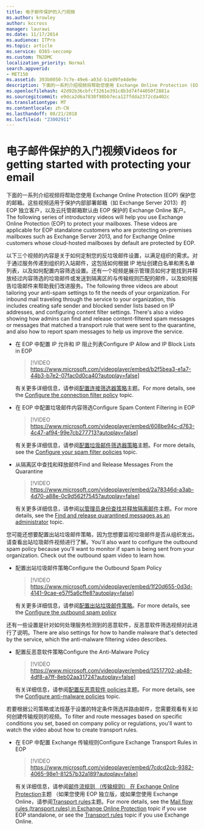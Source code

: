```yaml
---
title: 电子邮件保护的入门视频
ms.author: krowley
author: kccross
manager: laurawi
ms.date: 11/17/2014
ms.audience: ITPro
ms.topic: article
ms.service: O365-seccomp
ms.custom: TN2DMC
localization_priority: Normal
search.appverid:
- MET150
ms.assetid: 393b0050-7c7e-49e6-a03d-b1e09fe4de9e
description: 下面的一系列介绍视频将帮助您使用 Exchange Online Protection (EOP) 保护您的邮箱。这些视频适用于保护内部部署邮箱（如 Exchange Server 2013）的 EOP 独立客户，以及云托管邮箱默认由 EOP 保护的 Exchange Online 客户。
ms.openlocfilehash: 42d92b36cbfcf3261e391c8b3d74f44050f2881a
ms.sourcegitcommit: e9dca2d6a7838f98bb7eca127fdda2372cda402c
ms.translationtype: MT
ms.contentlocale: zh-CN
ms.lasthandoff: 08/21/2018
ms.locfileid: "23002911"
---
```

# <a name="videos-for-getting-started-with-protecting-your-email"></a><span data-ttu-id="70d14-104">电子邮件保护的入门视频</span><span class="sxs-lookup"><span data-stu-id="70d14-104">Videos for getting started with protecting your email</span></span>

<span data-ttu-id="70d14-p102">下面的一系列介绍视频将帮助您使用 Exchange Online Protection (EOP) 保护您的邮箱。这些视频适用于保护内部部署邮箱（如 Exchange Server 2013）的 EOP 独立客户，以及云托管邮箱默认由 EOP 保护的 Exchange Online 客户。</span><span class="sxs-lookup"><span data-stu-id="70d14-p102">The following series of introductory videos will help you use Exchange Online Protection (EOP) to protect your mailboxes. These videos are applicable for EOP standalone customers who are protecting on-premises mailboxes such as Exchange Server 2013, and for Exchange Online customers whose cloud-hosted mailboxes by default are protected by EOP.</span></span> 
  
<span data-ttu-id="70d14-p103">以下三个视频的内容是关于如何定制您的反垃圾邮件设置，以满足组织的需求。对于通过服务传递到组织的入站邮件，这包括如何根据 IP 地址创建白名单和黑名单列表，以及如何配置内容筛选设置。还有一个视频是展示管理员如何才能找到并释放经过内容筛选的垃圾邮件或发送到隔离区的与传输规则匹配的邮件，以及如何报告垃圾邮件来帮助我们改进服务。</span><span class="sxs-lookup"><span data-stu-id="70d14-p103">The following three videos are about tailoring your anti-spam settings to fit the needs of your organization. For inbound mail traveling through the service to your organization, this includes creating safe sender and blocked sender lists based on IP addresses, and configuring content filter settings. There's also a video showing how admins can find and release content-filtered spam messages or messages that matched a transport rule that were sent to the quarantine, and also how to report spam messages to help us improve the service.</span></span>
  
- <span data-ttu-id="70d14-110">在 EOP 中配置 IP 允许和 IP 阻止列表</span><span class="sxs-lookup"><span data-stu-id="70d14-110">Configure IP Allow and IP Block Lists in EOP</span></span>
    > [!VIDEO https://www.microsoft.com/videoplayer/embed/b2f5bea3-e1a7-44b3-b7e2-07fac0d0ca40?autoplay=false]
  
    <span data-ttu-id="70d14-111">有关更多详细信息，请参阅[配置连接筛选器策略](configure-the-connection-filter-policy.md)主题。</span><span class="sxs-lookup"><span data-stu-id="70d14-111">For more details, see the [Configure the connection filter policy](configure-the-connection-filter-policy.md) topic.</span></span> 
    
- <span data-ttu-id="70d14-112">在 EOP 中配置垃圾邮件内容筛选</span><span class="sxs-lookup"><span data-stu-id="70d14-112">Configure Spam Content Filtering in EOP</span></span>
    > [!VIDEO https://www.microsoft.com/videoplayer/embed/608be94c-d763-4c47-af94-99e7cb277713?autoplay=false]
  
    <span data-ttu-id="70d14-113">有关更多详细信息，请参阅[配置垃圾邮件筛选器策略](configure-your-spam-filter-policies.md)主题。</span><span class="sxs-lookup"><span data-stu-id="70d14-113">For more details, see the [Configure your spam filter policies](configure-your-spam-filter-policies.md) topic.</span></span> 
    
- <span data-ttu-id="70d14-114">从隔离区中查找和释放邮件</span><span class="sxs-lookup"><span data-stu-id="70d14-114">Find and Release Messages From the Quarantine</span></span>
    > [!VIDEO https://www.microsoft.com/videoplayer/embed/2a78346d-a3ab-4d70-a88e-0c9d562f7545?autoplay=false]
  
    <span data-ttu-id="70d14-115">有关更多详细信息，请参阅[以管理员身份查找并释放隔离邮件](find-and-release-quarantined-messages-as-an-administrator.md)主题。</span><span class="sxs-lookup"><span data-stu-id="70d14-115">For more details, see the [Find and release quarantined messages as an administrator](find-and-release-quarantined-messages-as-an-administrator.md) topic.</span></span> 
    
<span data-ttu-id="70d14-p104">您可能还想要配置出站垃圾邮件策略，因为您想要监视垃圾邮件是否从组织发出。请查看出站垃圾邮件视频进行了解。</span><span class="sxs-lookup"><span data-stu-id="70d14-p104">You'll also want to configure the outbound spam policy because you'll want to monitor if spam is being sent from your organization. Check out the outbound spam video to learn how.</span></span>
  
- <span data-ttu-id="70d14-118">配置出站垃圾邮件策略</span><span class="sxs-lookup"><span data-stu-id="70d14-118">Configure the Outbound Spam Policy</span></span>
    > [!VIDEO https://www.microsoft.com/videoplayer/embed/1f20d655-0d3d-4141-9cae-e57f5a6cffe8?autoplay=false]
  
    <span data-ttu-id="70d14-119">有关更多详细信息，请参阅[配置出站垃圾邮件策略](configure-the-outbound-spam-policy.md)。</span><span class="sxs-lookup"><span data-stu-id="70d14-119">For more details, see the [Configure the outbound spam policy](configure-the-outbound-spam-policy.md)</span></span>
    
<span data-ttu-id="70d14-120">还有一些设置是针对如何处理服务检测到的恶意软件，反恶意软件筛选视频对此进行了说明。</span><span class="sxs-lookup"><span data-stu-id="70d14-120">There are also settings for how to handle malware that's detected by the service, which the anti-malware filtering video describes.</span></span>
  
- <span data-ttu-id="70d14-121">配置反恶意软件策略</span><span class="sxs-lookup"><span data-stu-id="70d14-121">Configure the Anti-Malware Policy</span></span>
    > [!VIDEO https://www.microsoft.com/videoplayer/embed/12517702-ab48-4df8-a7ff-8eb02aa31724?autoplay=false]
  
    <span data-ttu-id="70d14-122">有关详细信息，请参阅[配置反恶意软件 policies](configure-anti-malware-policies.md)主题。</span><span class="sxs-lookup"><span data-stu-id="70d14-122">For more details, see the [Configure anti-malware policies](configure-anti-malware-policies.md) topic.</span></span> 
    
<span data-ttu-id="70d14-123">若要根据公司策略或法规基于设置的特定条件筛选并路由邮件，您需要观看有关如何创建传输规则的视频。</span><span class="sxs-lookup"><span data-stu-id="70d14-123">To filter and route messages based on specific conditions you set, based on company policy or regulations, you'll want to watch the video about how to create transport rules.</span></span>
  
- <span data-ttu-id="70d14-124">在 EOP 中配置 Exchange 传输规则</span><span class="sxs-lookup"><span data-stu-id="70d14-124">Configure Exchange Transport Rules in EOP</span></span>
    > [!VIDEO https://www.microsoft.com/videoplayer/embed/7cdcd2cb-9382-4065-98e1-81257b32a189?autoplay=false]
  
    <span data-ttu-id="70d14-125">有关详细信息，请参阅[邮件流规则 （传输规则） 在 Exchange Online Protection](eop/mail-flow-rules-transport-rules-0.md)主题 （如果您使用 EOP 独立版，或如果您使用 Exchange Online，请参阅[Transport rules](http://technet.microsoft.com/library/743bd525-0ca2-426d-b76c-b4a052bc8886.aspx)主题。</span><span class="sxs-lookup"><span data-stu-id="70d14-125">For more details, see the [Mail flow rules (transport rules) in Exchange Online Protection](eop/mail-flow-rules-transport-rules-0.md) topic if you use EOP standalone, or see the [Transport rules](http://technet.microsoft.com/library/743bd525-0ca2-426d-b76c-b4a052bc8886.aspx) topic if you use Exchange Online.</span></span> 
    

